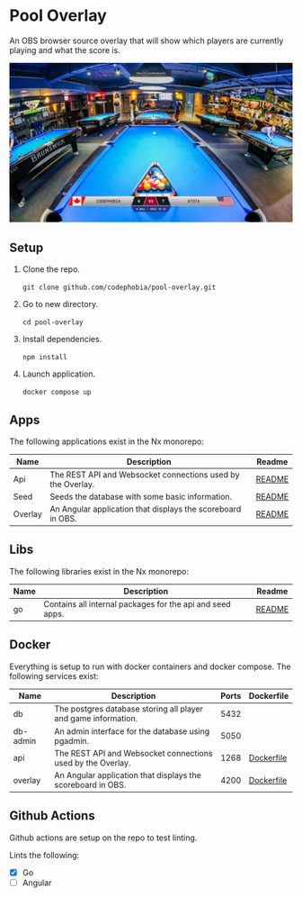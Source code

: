 # Pool Overlay

An OBS browser source overlay that will show which players are currently playing and what the score is.

![Screenshot of overlay](screenshots/screenshot1.png "Screenshot of overlay")

## Setup

1. Clone the repo.

    `git clone github.com/codephobia/pool-overlay.git`

2. Go to new directory.

    `cd pool-overlay`

3. Install dependencies.

    `npm install`

4. Launch application.

    `docker compose up`

## Apps

The following applications exist in the Nx monorepo:

| Name    | Description                                                 | Readme                           |
| ------- | ----------------------------------------------------------- | -------------------------------- |
| Api     | The REST API and Websocket connections used by the Overlay. | [README](apps/api/README.md)     |
| Seed    | Seeds the database with some basic information.             | [README](apps/seed/README.md)    |
| Overlay | An Angular application that displays the scoreboard in OBS. | [README](apps/overlay/README.md) |

## Libs

The following libraries exist in the Nx monorepo:

| Name | Description                                               | Readme                      |
| ---- | --------------------------------------------------------- | --------------------------- |
| go   | Contains all internal packages for the api and seed apps. | [README](libs/go/README.md) |

## Docker

Everything is setup to run with docker containers and docker compose. The following services exist:

| Name     | Description                                                    | Ports | Dockerfile                            |
| -------- | -------------------------------------------------------------- | ----- | ------------------------------------- |
| db       | The postgres database storing all player and game information. | 5432  |                                       |
| db-admin | An admin interface for the database using pgadmin.             | 5050  |                                       |
| api      | The REST API and Websocket connections used by the Overlay.    | 1268  | [Dockerfile](apps/api/Dockerfile)     |
| overlay  | An Angular application that displays the scoreboard in OBS.    | 4200  | [Dockerfile](apps/overlay/Dockerfile) |

## Github Actions

Github actions are setup on the repo to test linting.

Lints the following:

- [x] Go
- [ ] Angular
